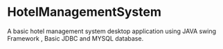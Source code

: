 # HotelManagementSystem
A basic hotel management system desktop application using  JAVA swing Framework , Basic JDBC and MYSQL database.
